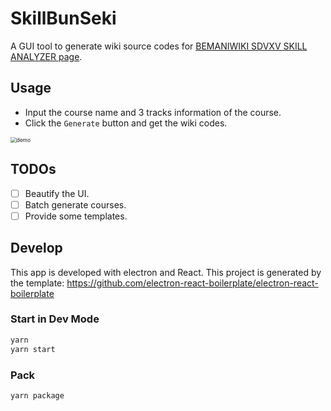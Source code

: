 # SkillBunSeki

A GUI tool to generate wiki source codes for [BEMANIWIKI SDVXV SKILL ANALYZER page](https://bemaniwiki.com/index.php?SOUND%20VOLTEX%20VIVID%20WAVE/SKILL%20ANALYZER).

## Usage

- Input the course name and 3 tracks information of the course.
- Click the `Generate` button and get the wiki codes.

<img src="C:\Users\69118\codes\github\skill-bunseki\pics\demo.png" alt="demo" style="zoom:60%;" />

## TODOs

- [ ] Beautify the UI.
- [ ] Batch generate courses.
- [ ] Provide some templates.

## Develop

This app is developed with electron and React. This project is generated by the template: https://github.com/electron-react-boilerplate/electron-react-boilerplate

### Start in Dev Mode

```bash
yarn
yarn start
```

### Pack 

```bash
yarn package
```
